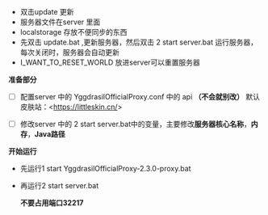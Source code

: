 - 双击update 更新
- 服务器文件在server 里面
- localstorage 存放不便同步的东西
- 先双击 update.bat ,更新服务器，然后双击 2 start server.bat 运行服务器，每次关闭时，服务器会自动更新
- I_WANT_TO_RESET_WORLD  放进server可以重置服务器

**准备部分**

- [ ] 配置server 中的 YggdrasilOfficialProxy.conf 中的 api **（不会就别改）** 默认皮肤站：<<https://littleskin.cn/>>

- [ ] 修改server 中的 2 start server.bat中的变量，主要修改**服务器核心名称**，**内存**，**Java路径**

**开始运行**

- 先运行1 start YggdrasilOfficialProxy-2.3.0-proxy.bat

- 再运行2 start server.bat

  **不要占用端口32217**